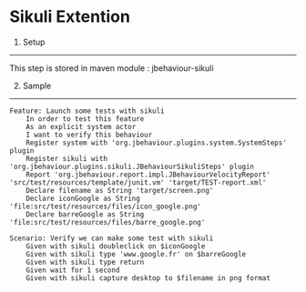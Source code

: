 Sikuli Extention
================

1. Setup
--------

This step is stored in maven module : jbehaviour-sikuli

2. Sample
---------

	Feature: Launch some tests with sikuli
		In order to test this feature	
		As an explicit system actor	
		I want to verify this behaviour	
		Register system with 'org.jbehaviour.plugins.system.SystemSteps' plugin	
		Register sikuli with 'org.jbehaviour.plugins.sikuli.JBehaviourSikuliSteps' plugin	
		Report 'org.jbehaviour.report.impl.JBehaviourVelocityReport' 'src/test/resources/template/junit.vm' 'target/TEST-report.xml'	
		Declare filename as String 'target/screen.png'	
		Declare iconGoogle as String 'file:src/test/resources/files/icon_google.png'	
		Declare barreGoogle as String 'file:src/test/resources/files/barre_google.png'	

	Scenario: Verify we can make some test with sikuli	
		Given with sikuli doubleclick on $iconGoogle	
		Given with sikuli type 'www.google.fr' on $barreGoogle	
		Given with sikuli type return	
		Given wait for 1 second	
		Given with sikuli capture desktop to $filename in png format	

